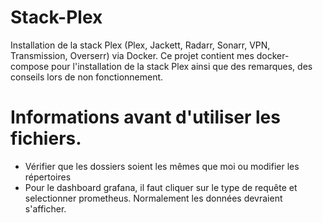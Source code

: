 # Stack-Plex
Installation de la stack Plex (Plex, Jackett, Radarr, Sonarr, VPN, Transmission, Overserr) via Docker.
Ce projet contient mes docker-compose pour l'installation de la stack Plex ainsi que des remarques, des conseils lors de non fonctionnement.

# Informations avant d'utiliser les fichiers.

  - Vérifier que les dossiers soient les mêmes que moi ou modifier les répertoires
  - Pour le dashboard grafana, il faut cliquer sur le type de requête et selectionner prometheus. Normalement les données devraient s'afficher.
